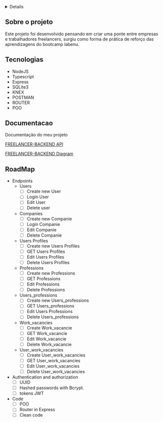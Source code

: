 <details>
  <ol>
    <li>
      <a href="#sobre-o-projeto">Sobre o projeto</a>
    </li>
     <li>
      <a href="#tecnologias">Tecnológias </a>
    </li>
    <li>
      <a href="#documentacao">Documentação</a>
    </li>
    <li>
      <a href="#roadmap">RoadMap</a>
    </li> 
  </ol>
</details>

## Sobre o projeto

Este projeto foi desenvolvido pensando em criar uma ponte entre empresas e trabalhadores freelancers, surgiu como forma de prática de reforço das aprendizagens do bootcamp labenu.


## Tecnologias


- NodeJS
- Typescript
- Express
- SQLite3
- KNEX
- POSTMAN
- ROUTER
- POO


## Documentacao

Documentação do meu projeto


[FREELANCER-BACKEND API](https://documenter.getpostman.com/view/24461101/2s93XsWkUa)

[FREELANCER-BACKEND Diagram](https://dbdocs.io/samvmvniz/FREELANCE-BACK-END?schema=public&view=relationships&table=users)


## RoadMap

- Endpoints
    - Users
        - [ ]  Create new User
        - [ ]  Login User
        - [ ]  Edit User
        - [ ]  Delete user
    - Companies
        - [ ]  Create new Companie
        - [ ]  Login Companie
        - [ ]  Edit Companie
        - [ ]  Delete Companie
     - Users Profiles
        - [ ]  Create new Users Profiles
        - [ ]  GET Users Profiles
        - [ ]  Edit Users Profiles
        - [ ]  Delete Users Profiles
     - Professions
        - [ ]  Create new Professions
        - [ ]  GET Professions
        - [ ]  Edit Professions
        - [ ]  Delete Professions
     - Users_professions
        - [ ]  Create new Users_professions
        - [ ]  GET Users_professions
        - [ ]  Edit Users Professions
        - [ ]  Delete Users_professions
     - Work_vacancies
        - [ ]  Create Work_vacancie
        - [ ]  GET Work_vacancie
        - [ ]  Edit Work_vacancie
        - [ ]  Delete Work_vacancie
     - User_work_vacancies
        - [ ]  Create User_work_vacancies
        - [ ]  GET User_work_vacancies
        - [ ]  Edit User_work_vacancies
        - [ ]  Delete User_work_vacancies
       
- Authentication and authorization
    - [ ]  UUID
    - [ ]  Hashed passwords with Bcrypt.
    - [ ]  tokens JWT
 - Code
    - [ ]  POO
    - [ ]  Router in Express
    - [ ]  Clean code
